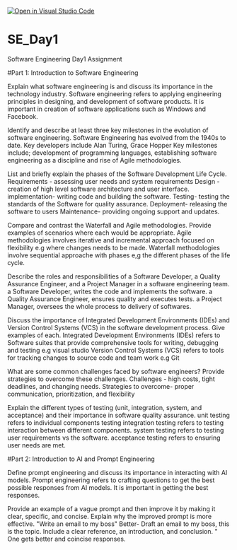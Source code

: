 [![Open in Visual Studio Code](https://classroom.github.com/assets/open-in-vscode-2e0aaae1b6195c2367325f4f02e2d04e9abb55f0b24a779b69b11b9e10269abc.svg)](https://classroom.github.com/online_ide?assignment_repo_id=15574799&assignment_repo_type=AssignmentRepo)
# SE_Day1
Software Engineering Day1 Assignment

#Part 1: Introduction to Software Engineering

Explain what software engineering is and discuss its importance in the technology industry.
Software engineering refers to applying engineering principles in designing, and development of software products.
It is important in creation of software applications such as Windows and Facebook.

Identify and describe at least three key milestones in the evolution of software engineering.
Software Engineering has evolved from the 1940s to date. Key developers include Alan Turing, Grace Hopper
Key milestones include; development of programming languages, establishing software engineering as a discipline and rise of Agile methodologies.

List and briefly explain the phases of the Software Development Life Cycle.
Requirements - assessing user needs and system requirements
Design - creation of high level software architecture and user interface.
implementation- writing code and building the software.
Testing- testing the standards of the Software for quality assurance.
Deployment- releasing the software to users
Maintenance- providing ongoing support and updates.

Compare and contrast the Waterfall and Agile methodologies. Provide examples of scenarios where each would be appropriate.
Agile methodologies involves iterative and incremental approach focused on flexibility e.g where changes needs to be made.
Waterfall methodologies involve sequential approache with phases  e,g the different phases of the life cycle. 

Describe the roles and responsibilities of a Software Developer, a Quality Assurance Engineer, and a Project Manager in a software engineering team.
a Software Developer, writes the code and implements the software. 
a Quality Assurance Engineer, ensures quality and executes tests.
a Project Manager, oversees the whole process to delivery of softwares.

Discuss the importance of Integrated Development Environments (IDEs) and Version Control Systems (VCS) in the software development process. Give examples of each.
Integrated Development Environments (IDEs) refers to Software suites that provide comprehensive tools for writing, debugging and testing e.g visual studio
Version Control Systems (VCS) refers to tools for tracking changes to source code and team work e.g Git

What are some common challenges faced by software engineers? Provide strategies to overcome these challenges.
Challenges - high costs, tight deadlines, and changing needs.
Strategies to overcome- proper communication, prioritization, and flexibility 

Explain the different types of testing (unit, integration, system, and acceptance) and their importance in software quality assurance.
unit testing refers to individual components testing
integration testing refers to testing interaction between different components.
system testing refers to testing user requirements vs the software.
acceptance testing refers to ensuring user needs are met.

#Part 2: Introduction to AI and Prompt Engineering


Define prompt engineering and discuss its importance in interacting with AI models.
Prompt engineering refers to crafting questions to get the best possible responses from AI models.
It is important in getting the best responses.

Provide an example of a vague prompt and then improve it by making it clear, specific, and concise. Explain why the improved prompt is more effective.
"Write an email to my boss"
Better- Draft an email to my boss, this is the topic. Include a clear reference, an introduction, and conclusion. "
One gets better and coincise responses.
